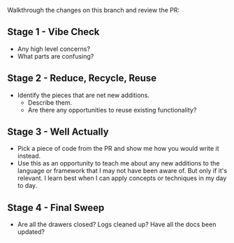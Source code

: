 Walkthrough the changes on this branch and review the PR: 

## Stage 1 - Vibe Check
- Any high level concerns? 
- What parts are confusing? 

## Stage 2 - Reduce, Recycle, Reuse
- Identify the pieces that are net new additions.
	- Describe them. 
	- Are there any opportunities to reuse existing functionality? 

## Stage 3 - Well Actually
- Pick a piece of code from the PR and show me how you would write it instead. 
- Use this as an opportunity to teach me about any new additions to the language or framework that I may not have been aware of. But only if it's relevant. I learn best when I can apply concepts or techniques in my day to day.

## Stage 4 - Final Sweep
- Are all the drawers closed? Logs cleaned up? Have all the docs been updated?
